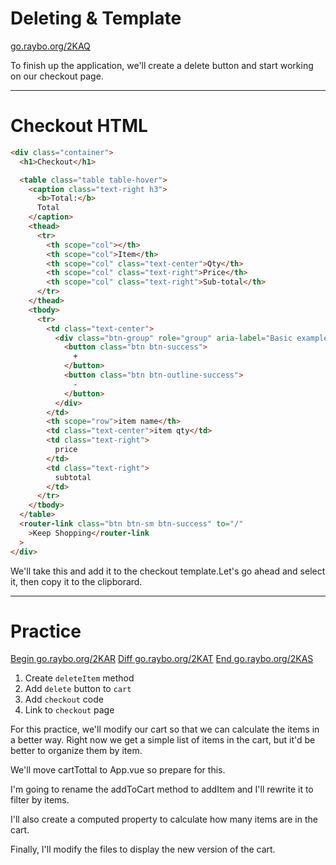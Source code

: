 <!-- .slide: data-state="layout-title" class="bg-dark"-->

# Deleting &amp; Template

<div class="slide-link"><a href="https://go.raybo.org/2KAQ"><i class="fab fa-slideshare"></i> go.raybo.org/2KAQ</a></div>

> >  

To finish up the application, we'll create a delete button and start working on our checkout page.
  
---

# Checkout HTML

```html
<div class="container">
  <h1>Checkout</h1>

  <table class="table table-hover">
    <caption class="text-right h3">
      <b>Total:</b>
      Total
    </caption>
    <thead>
      <tr>
        <th scope="col"></th>
        <th scope="col">Item</th>
        <th scope="col" class="text-center">Qty</th>
        <th scope="col" class="text-right">Price</th>
        <th scope="col" class="text-right">Sub-total</th>
      </tr>
    </thead>
    <tbody>
      <tr>
        <td class="text-center">
          <div class="btn-group" role="group" aria-label="Basic example">
            <button class="btn btn-success">
              +
            </button>
            <button class="btn btn-outline-success">
              -
            </button>
          </div>
        </td>
        <th scope="row">item name</th>
        <td class="text-center">item qty</td>
        <td class="text-right">
          price
        </td>
        <td class="text-right">
          subtotal
        </td>
      </tr>
    </tbody>
  </table>
  <router-link class="btn btn-sm btn-success" to="/"
    >Keep Shopping</router-link
  >
</div>
```
<!-- .element: style="height: 450px; overflow: scroll" -->


> >  

We'll take this and add it to the checkout template.Let's go ahead and select it, then copy it to the clipborard.

---
<!-- .slide: data-state="layout-title" data-transition="zoom" class="bg-dark"-->

# Practice 

<div class="btn-group mt-3" role="group" aria-label="Basic example">
  <a type="button" class="animate__animated animate__backInLeft tip btn btn-lg btn-exciting text-white" href="https://go.raybo.org/2KAR" target="_blank">Begin<span> go.raybo.org/2KAR</span></a>
  <a type="button" class="animate__animated animate__zoomInDown tip btn btn-lg btn-royal text-white" href="https://go.raybo.org/2KAT" target="_blank">Diff<span> go.raybo.org/2KAT</span></a>
  <a type="button" class="animate__animated animate__backInRight animate__slow tip btn btn-lg btn-primary text-white" href="https://go.raybo.org/2KAS" target="_blank">End<span> go.raybo.org/2KAS</span></a>
</div>

1. Create `deleteItem` method
1. Add `delete` button to `cart`
1. Add `checkout` code
1. Link to `checkout` page

> >

For this practice, we'll modify our cart so that we can calculate the items in a better way. Right now we get a simple list of items in the cart, but it'd be better to organize them by item.

We'll move cartTottal to App.vue so prepare for this.

I'm going to rename the addToCart method to addItem and I'll rewrite it to filter by items.

I'll also create a computed property to calculate how many items are in the cart.

Finally, I'll modify the files to display the new version of the cart.
